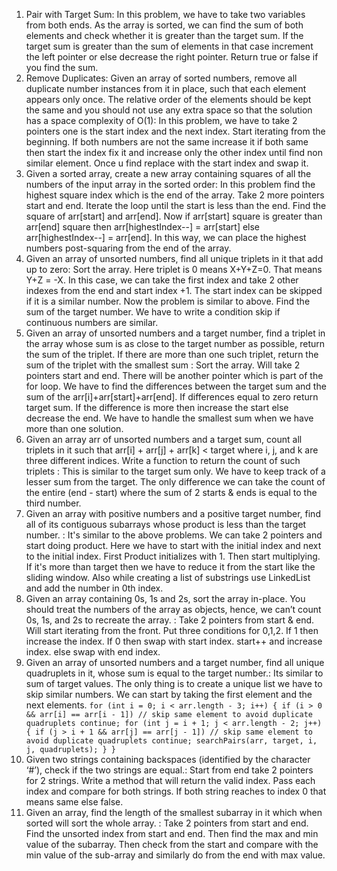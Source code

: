 1. Pair with Target Sum: In this problem, we have to take two variables from both ends. As the array is sorted, we can find the sum of both elements and check whether it is greater than the target sum. If the target sum is greater than the sum of elements in that case increment the left pointer or else decrease the right pointer. Return true or false if you find the sum.
2. Remove Duplicates: Given an array of sorted numbers, remove all duplicate number instances from it in place, such that each element appears only once. The relative order of the elements should be kept the same and you should not use any extra space so that the solution has a space complexity of O(1): In this problem, we have to take 2 pointers one is the start index and the next index. Start iterating from the beginning. If both numbers are not the same increase it if both same then start the index fix it and increase only the other index until find non similar element. Once u find replace with the start index and swap it.
3. Given a sorted array, create a new array containing squares of all the numbers of the input array in the sorted order: In this problem find the highest square index which is the end of the array. Take 2 more pointers start and end. Iterate the loop until the start is less than the end. Find the square of arr[start] and arr[end]. Now if arr[start] square is greater than arr[end] square then arr[highestIndex--] = arr[start] else arr[highestIndex--] = arr[end]. In this way, we can place the highest numbers post-squaring from the end of the array. 
4. Given an array of unsorted numbers, find all unique triplets in it that add up to zero: Sort the array. Here triplet is 0 means X+Y+Z=0. That means Y+Z = -X. In this case, we can take the first index and take 2 other indexes from the  end and start index +1. The start index can be skipped if it is a similar number. Now the problem is similar to above. Find the sum of the target number. We have to write a condition skip if continuous numbers are similar.
5. Given an array of unsorted numbers and a target number, find a triplet in the array whose sum is as close to the target number as possible, return the sum of the triplet. If there are more than one such triplet, return the sum of the triplet with the smallest sum : Sort the array. Will take 2 pointers start and end. There will be another pointer which is part of the for loop. We have to find the differences between the target sum and the sum of the arr[i]+arr[start]+arr[end]. If differences equal to zero return target sum. If the difference is more then increase the start else decrease the end. We have to handle the smallest sum when we have more than one solution.
6. Given an array arr of unsorted numbers and a target sum, count all triplets in it such that arr[i] + arr[j] + arr[k] < target where i, j, and k are three different indices. Write a function to return the count of such triplets : This is similar to the target sum only. We have to keep track of a lesser sum from the target. The only difference we can take the count of the entire (end - start) where the sum of 2 starts & ends is equal to the third number.
7. Given an array with positive numbers and a positive target number, find all of its contiguous subarrays whose product is less than the target number. : It's similar to the above problems. We can take 2 pointers and start doing product. Here we have to start with the initial index and next to the initial index. First Product initializes with 1. Then start multiplying. If it's more than target then we have to reduce it from the start like the sliding window. Also while creating a list of substrings use LinkedList and add the number in 0th index.
8. Given an array containing 0s, 1s and 2s, sort the array in-place. You should treat the numbers of the array as objects, hence, we can’t count 0s, 1s, and 2s to recreate the array. : Take 2 pointers from start & end. Will start iterating from the front. Put three conditions for 0,1,2. If 1 then increase the index. If 0 then swap with start index. start++ and increase index. else swap with end index.
9.  Given an array of unsorted numbers and a target number, find all unique quadruplets in it, whose sum is equal to the target number.: Its similar to sum of target values. The only thing is to create a unique list we have to skip similar numbers. We can start by taking the first element and the next elements.        ``` for (int i = 0; i < arr.length - 3; i++) {
      if (i > 0 && arr[i] == arr[i - 1]) // skip same element to avoid duplicate quadruplets
        continue;
      for (int j = i + 1; j < arr.length - 2; j++) {
        if (j > i + 1 && arr[j] == arr[j - 1]) // skip same element to avoid duplicate quadruplets
          continue;
        searchPairs(arr, target, i, j, quadruplets);
      }
    } ```
10. Given two strings containing backspaces (identified by the character ‘#’), check if the two strings are equal.: Start from end take 2 pointers for 2 strings. Write a method that will return the valid index. Pass each index and compare for both strings. If both string reaches to index 0 that means same else false.
11. Given an array, find the length of the smallest subarray in it which when sorted will sort the whole array. : Take 2 pointers from start and end. Find the unsorted index from start and end. Then find the max and min value of the subarray. Then check from the start and compare with the min value of the sub-array and similarly do from the end with max value.    

